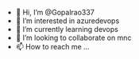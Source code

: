 - 👋 Hi, I’m @Gopalrao337
- 👀 I’m interested in azuredevops
- 🌱 I’m currently learning devops
- 💞️ I’m looking to collaborate on mnc
- 📫 How to reach me ...

<!---
Gopalrao337/Gopalrao337 is a ✨ special ✨ repository because its `README.md` (this file) appears on your GitHub profile.
You can click the Preview link to take a look at your changes.
--->
